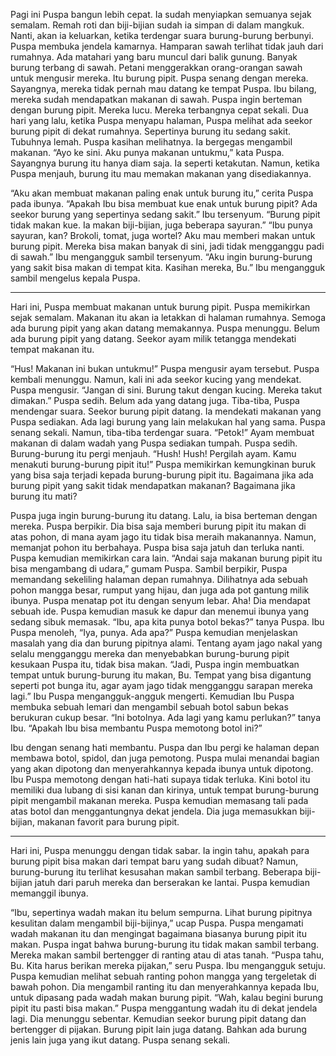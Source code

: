 Pagi ini Puspa bangun lebih cepat. Ia sudah menyiapkan semuanya sejak semalam. Remah roti dan biji-bijian sudah
ia simpan di dalam mangkuk. Nanti, akan ia keluarkan, ketika terdengar suara burung-burung berbunyi.
Puspa membuka jendela kamarnya. Hamparan sawah terlihat tidak jauh dari rumahnya. Ada matahari yang baru muncul dari balik gunung. Banyak burung terbang di sawah. Petani menggerakkan orang-orangan sawah untuk mengusir mereka.
Itu burung pipit. Puspa senang dengan mereka. Sayangnya, mereka tidak pernah mau datang ke tempat Puspa. Ibu bilang, mereka sudah mendapatkan makanan di sawah.
Puspa ingin berteman dengan burung pipit. Mereka lucu.
Mereka terbangnya cepat sekali.
Dua hari yang lalu, ketika Puspa menyapu halaman, Puspa melihat ada seekor burung pipit di dekat rumahnya. Sepertinya burung itu sedang sakit. Tubuhnya lemah. Puspa kasihan melihatnya. Ia bergegas mengambil makanan.
“Ayo ke sini. Aku punya makanan untukmu,” kata Puspa. Sayangnya burung itu hanya diam saja. Ia seperti ketakutan.
Namun, ketika Puspa menjauh, burung itu mau memakan makanan yang disediakannya.

“Aku akan membuat makanan paling enak untuk burung itu,” cerita Puspa pada ibunya. “Apakah Ibu bisa membuat kue enak untuk burung pipit? Ada seekor burung yang sepertinya sedang sakit.”
Ibu tersenyum. “Burung pipit tidak makan kue. Ia makan biji-bijian, juga beberapa sayuran.”
“Ibu punya sayuran, kan? Brokoli, tomat, juga wortel? Aku mau memberi makan untuk burung pipit. Mereka bisa makan banyak di sini, jadi tidak mengganggu padi di sawah.”
Ibu mengangguk sambil tersenyum.
“Aku ingin burung-burung yang sakit bisa makan di tempat kita.
Kasihan mereka, Bu.”
Ibu mengangguk sambil mengelus kepala Puspa.
***
Hari ini, Puspa membuat makanan untuk burung pipit. Puspa memikirkan sejak semalam. Makanan itu akan ia letakkan di halaman rumahnya. Semoga ada burung pipit yang akan datang memakannya.
Puspa menunggu.
Belum ada burung pipit yang datang. Seekor ayam milik tetangga mendekati tempat makanan itu.

“Hus! Makanan ini bukan untukmu!” Puspa mengusir ayam tersebut. Puspa kembali menunggu. Namun, kali ini ada seekor kucing yang mendekat. Puspa mengusir. “Jangan di sini. Burung takut dengan kucing.
Mereka takut dimakan.”
Puspa sedih. Belum ada yang datang juga.
Tiba-tiba, Puspa mendengar suara. Seekor burung pipit datang. Ia mendekati makanan yang Puspa sediakan.
Ada lagi burung yang lain melakukan hal yang sama. Puspa senang sekali.
Namun, tiba-tiba terdengar suara. “Petok!”
Ayam membuat makanan di dalam wadah yang Puspa sediakan tumpah. Puspa sedih. Burung-burung itu pergi menjauh.
“Hush! Hush! Pergilah ayam. Kamu menakuti burung-burung pipit
itu!”
Puspa memikirkan kemungkinan buruk yang bisa saja terjadi kepada burung-burung pipit itu. Bagaimana jika ada burung pipit yang sakit tidak mendapatkan makanan? Bagaimana jika burung itu mati?

Puspa juga ingin burung-burung itu datang. Lalu, ia bisa berteman dengan mereka.
Puspa berpikir. Dia bisa saja memberi burung pipit itu makan di atas pohon, di mana ayam jago itu tidak bisa meraih makanannya. Namun, memanjat pohon itu berbahaya. Puspa bisa saja jatuh dan terluka nanti. Puspa kemudian memikirkan cara lain.
“Andai saja makanan burung pipit itu bisa mengambang di udara,” gumam Puspa.
Sambil berpikir, Puspa memandang sekeliling halaman depan rumahnya. Dilihatnya ada sebuah pohon mangga besar, rumput yang hijau, dan juga ada pot gantung milik ibunya. Puspa menatap pot itu dengan senyum lebar.
Aha! Dia mendapat sebuah ide.
Puspa kemudian masuk ke dapur dan menemui ibunya yang sedang sibuk memasak.
“Ibu, apa kita punya botol bekas?” tanya Puspa. Ibu Puspa menoleh, “Iya, punya. Ada apa?”
Puspa kemudian menjelaskan masalah yang dia dan burung pipitnya alami. Tentang ayam jago nakal yang selalu mengganggu mereka dan menyebabkan burung-burung pipit kesukaan Puspa itu, tidak bisa makan. “Jadi, Puspa ingin membuatkan tempat untuk burung-burung itu makan, Bu. Tempat yang bisa digantung seperti pot bunga itu, agar
ayam jago tidak mengganggu sarapan mereka lagi.”
Ibu Puspa mengangguk-angguk mengerti. Kemudian Ibu Puspa membuka sebuah lemari dan mengambil sebuah botol sabun bekas berukuran cukup besar.
“Ini botolnya. Ada lagi yang kamu perlukan?” tanya Ibu. “Apakah Ibu bisa membantu Puspa memotong botol ini?”

Ibu dengan senang hati membantu. Puspa dan Ibu pergi ke halaman depan membawa botol, spidol, dan juga pemotong. Puspa mulai menandai bagian yang akan dipotong dan menyerahkannya kepada ibunya untuk dipotong.
Ibu Puspa memotong dengan hati-hati supaya tidak terluka. Kini botol itu memiliki dua lubang di sisi kanan dan kirinya, untuk tempat burung-burung pipit mengambil makanan mereka. Puspa kemudian memasang tali pada atas botol dan menggantungnya dekat jendela. Dia juga memasukkan biji-bijian, makanan favorit para burung pipit.
***
Hari ini, Puspa menunggu dengan tidak sabar. Ia ingin tahu, apakah para burung pipit bisa makan dari tempat baru yang sudah dibuat? Namun, burung-burung itu terlihat kesusahan makan sambil terbang. Beberapa biji-bijian jatuh dari paruh mereka dan berserakan ke lantai. Puspa kemudian memanggil ibunya.

“Ibu, sepertinya wadah makan itu belum sempurna. Lihat burung pipitnya kesulitan dalam mengambil biji-bijinya,” ucap Puspa.
Puspa mengamati wadah makanan itu dan mengingat bagaimana biasanya burung pipit itu makan. Puspa ingat bahwa burung-burung itu tidak makan sambil terbang. Mereka makan sambil bertengger di ranting atau di atas tanah.
“Puspa tahu, Bu. Kita harus berikan mereka pijakan,” seru Puspa. Ibu mengangguk setuju. Puspa kemudian melihat sebuah ranting pohon mangga yang tergeletak di bawah pohon. Dia mengambil ranting itu dan menyerahkannya kepada Ibu, untuk dipasang pada wadah makan
burung pipit.
“Wah, kalau begini burung pipit itu pasti bisa makan.”
Puspa menggantung wadah itu di dekat jendela lagi. Dia menunggu sebentar. Kemudian seekor burung pipit datang dan bertengger di pijakan. Burung pipit lain juga datang. Bahkan ada burung jenis lain juga yang ikut datang. Puspa senang sekali.
